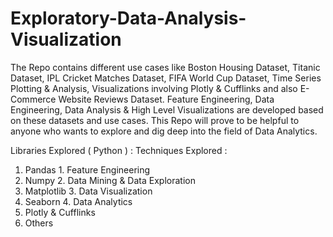 # Exploratory-Data-Analysis-Visualization
The Repo contains different use cases like Boston Housing Dataset, Titanic Dataset, IPL Cricket Matches Dataset, FIFA World Cup Dataset, Time Series Plotting & Analysis, Visualizations involving Plotly & Cufflinks and also E-Commerce Website Reviews Dataset. Feature Engineering, Data Engineering, Data Analysis & High Level Visualizations are developed based on these datasets and use cases. This Repo will prove to be helpful to anyone who wants to explore and dig deep into the field of Data Analytics.

Libraries Explored ( Python ) :              Techniques Explored :
1. Pandas                                    1. Feature Engineering
2. Numpy                                     2. Data Mining & Data Exploration
3. Matplotlib                                3. Data Visualization
4. Seaborn                                   4. Data Analytics
5. Plotly & Cufflinks
6. Others
